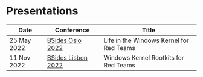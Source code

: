 # Presentations

| Date        | Conference         | Title                                    |
|-------------|--------------------|------------------------------------------|
| 25 May 2022 | [BSides Oslo 2022](/BSides%20Oslo%202022)   | Life in the Windows Kernel for Red Teams |
| 11 Nov 2022 | [BSides Lisbon 2022](/BSides%20Lisbon%202022) | Windows Kernel Rootkits for Red Teams    |
